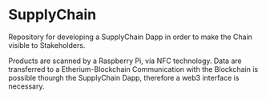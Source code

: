 # SupplyChain
Repository for developing a SupplyChain Dapp in order to make the Chain visible to Stakeholders. 

Products are scanned by a Raspberry Pi, via NFC technology. 
Data are transferred to a Etherium-Blockchain
Communication with the Blockchain is possible thourgh the SupplyChain Dapp, therefore a web3 interface is necessary. 


